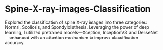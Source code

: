 # Spine-X-ray-images-Classification

Explored the classification of spine X-ray images into three categories: Normal, Scoliosis, and Spondylolisthesis. Leveraging the power of deep learning, I utilized pretrained models—Xception, InceptionV3, and DenseNet—enhanced with an attention mechanism to improve classification accuracy.

